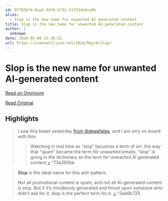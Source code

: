 ```yaml
---
id: 97f85bf4-0aa2-44f8-b732-21f2d4a9ce9b
alias:
  - Slop is the new name for unwanted AI-generated content
title: Slop is the new name for unwanted AI-generated content
author: |
  unknown
date: 2024-05-08 23:36:52
url: https://simonwillison.net/2024/May/8/slop/
---
```


# Slop is the new name for unwanted AI-generated content

[Read on Omnivore](https://omnivore.app/me/https-simonwillison-net-2024-may-8-slop-18f5a5a2682)

[Read Original](https://simonwillison.net/2024/May/8/slop/)

## Highlights

> I saw this tweet yesterday [from @deepfates](https://twitter.com/deepfates/status/1787472784106639418), and I am _very_ on board with this:
> 
> > Watching in real time as “slop” becomes a term of art. the way that “spam” became the term for unwanted emails, “slop” is going in the dictionary as the term for unwanted AI generated content [⤴️](https://omnivore.app/me/https-simonwillison-net-2024-may-8-slop-18f5a5a2682#73a393be-47df-4cff-9032-57cd4e297c44)  ^73a393be

> **Slop** is the ideal name for this anti-pattern.
> 
> Not all promotional content is spam, and not all AI-generated content is slop. But if it’s mindlessly generated and thrust upon someone who didn’t ask for it, slop is the perfect term for it. [⤴️](https://omnivore.app/me/https-simonwillison-net-2024-may-8-slop-18f5a5a2682#2aa6b725-07c7-457f-be44-1e64457ed262)  ^2aa6b725

